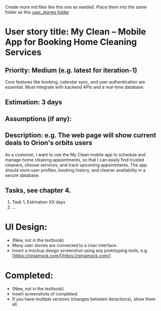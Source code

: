 Create more md files like this one as needed. Place them into the same folder 
as this [user_stories folder](./)

# User story title: My Clean – Mobile App for Booking Home Cleaning Services

## Priority: Medium (e.g. latest for iteration-1)
Core features like booking, calendar sync, and user authentication are essential. Must integrate with backend APIs and a real-time database.

## Estimation: 3 days

## Assumptions (if any):

## Description: e.g. The web page will show current deals to Orion's orbits users
As a customer, I want to use the My Clean mobile app to schedule and manage home cleaning appointments, so that I can easily find trusted cleaners, choose services, and track upcoming appointments. The app should store user profiles, booking history, and cleaner availability in a secure database.

## Tasks, see chapter 4.

1. Task 1, Estimation XX days
2. ...


# UI Design:
* (New, not in the textbook) 
* Many user stories are connected to a User interface.
* Insert a mockup design screenshot using any prototyping tools, e.g. [https://ninjamock.com/](https://ninjamock.com/)

# Completed:
* (New, not in the textbook) 
* Insert screenshots of completed. 
* If you have multiple versions (changes between iteractions), show them all.

